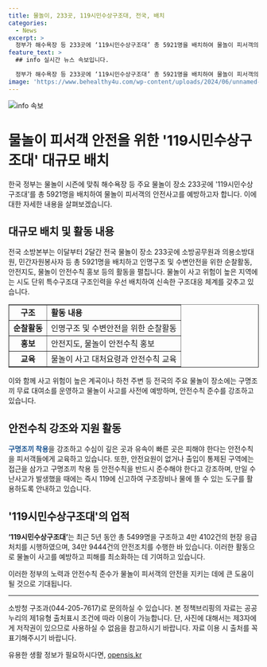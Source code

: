 ```yaml
---
title: 물놀이, 233곳, 119시민수상구조대, 전국, 배치
categories:
  - News
excerpt: >
  정부가 해수욕장 등 233곳에 ‘119시민수상구조대’ 총 5921명을 배치하여 물놀이 피서객의 안전을 강화한다. 이달부터 2달간 전국 물놀이 장소에는 5921명의 소방공무원, 의용소방대원, 민간자원봉사자가 순찰활동 및 안전수칙 홍보를 펼치며 인명구조에 나선다. 또한, 물놀이 사고 예방을 위해 구명조끼 무료 대여소를 운영하고, 안전수칙 교육을 실시하며, 특수구조대를 장착하여 빠른 대응을 강화한다. 사람들의 안전을 위한 정부의 노력이 물놀이 시즌에 두드러진다.
feature_text: >
  ## info 실시간 뉴스 속보입니다.

  정부가 해수욕장 등 233곳에 ‘119시민수상구조대’ 총 5921명을 배치하여 물놀이 피서객의 안전을 강화한다. 이달부터 2달간 전국 물놀이 장소에는 5921명의 소방공무원, 의용소방대원, 민간자원봉사자가 순찰활동 및 안전수칙 홍보를 펼치며 인명구조에 나선다. 또한, 물놀이 사고 예방을 위해 구명조끼 무료 대여소를 운영하고, 안전수칙 교육을 실시하며, 특수구조대를 장착하여 빠른 대응을 강화한다. 사람들의 안전을 위한 정부의 노력이 물놀이 시즌에 두드러진다.
image: 'https://www.behealthy4u.com/wp-content/uploads/2024/06/unnamed-file.png'
---
```


<p><img src="https://www.behealthy4u.com/wp-content/uploads/2024/06/unnamed-file.png" alt="info 속보" /></p>

<h1>물놀이 피서객 안전을 위한 '119시민수상구조대' 대규모 배치</h1>

<p data-ke-size="size16">한국 정부는 물놀이 시즌에 맞춰 해수욕장 등 주요 물놀이 장소 233곳에 '119시민수상구조대'를 총 5921명을 배치하여 물놀이 피서객의 안전사고를 예방하고자 합니다. 이에 대한 자세한 내용을 살펴보겠습니다.</p>

<h2>대규모 배치 및 활동 내용</h2>

<p>전국 소방본부는 이달부터 2달간 전국 물놀이 장소 233곳에 소방공무원과 의용소방대원, 민간자원봉사자 등 총 5921명을 배치하고 인명구조 및 수변안전을 위한 순찰활동, 안전지도, 물놀이 안전수칙 홍보 등의 활동을 펼칩니다. 물놀이 사고 위험이 높은 지역에는 시도 단위 특수구조대 구조인력을 우선 배치하여 신속한 구조대응 체계를 갖추고 있습니다.</p>

<table style="width: 100%;" border="1">
<tbody>
<tr>
<td style="text-align: center; height: 17px;"><b>구조</b></td>
<td><b>활동 내용</b></td>
</tr>
<tr>
<td style="text-align: center; height: 17px;"><b>순찰활동</b></td>
<td>인명구조 및 수변안전을 위한 순찰활동</td>
</tr>
<tr>
<td style="text-align: center; height: 17px;"><b>홍보</b></td>
<td>안전지도, 물놀이 안전수칙 홍보</td>
</tr>
<tr>
<td style="text-align: center; height: 17px;"><b>교육</b></td>
<td>물놀이 사고 대처요령과 안전수칙 교육</td>
</tr>
</tbody>
</table>

<p>이와 함께 사고 위험이 높은 계곡이나 하천 주변 등 전국의 주요 물놀이 장소에는 구명조끼 무료 대여소를 운영하고 물놀이 사고를 사전에 예방하며, 안전수칙 준수를 강조하고 있습니다.</p>

<h2>안전수칙 강조와 지원 활동</h2>

<p><b><span style="color: #1a5490;">구명조끼 착용</span></b>을 강조하고 수심이 깊은 곳과 유속이 빠른 곳은 피해야 한다는 안전수칙을 피서객들에게 교육하고 있습니다. 또한, 안전요원이 없거나 출입이 통제된 구역에는 접근을 삼가고 구명조끼 착용 등 안전수칙을 반드시 준수해야 한다고 강조하며, 만일 수난사고가 발생했을 때에는 즉시 119에 신고하여 구조장비나 물에 뜰 수 있는 도구를 활용하도록 안내하고 있습니다.</p>

<h2>'119시민수상구조대'의 업적</h2>

<p><b>‘119시민수상구조대’</b>는 최근 5년 동안 총 5499명을 구조하고 4만 4102건의 현장 응급처치를 시행하였으며, 34만 9444건의 안전조치를 수행한 바 있습니다. 이러한 활동으로 물놀이 사고를 예방하고 피해를 최소화하는 데 기여하고 있습니다.</p>

<p>이러한 정부의 노력과 안전수칙 준수가 물놀이 피서객의 안전을 지키는 데에 큰 도움이 될 것으로 기대됩니다.</p>

<hr>

<p data-ke-size="size16">소방청 구조과(044-205-7617)로 문의하실 수 있습니다. 본 정책브리핑의 자료는 공공누리의 제1유형 출처표시 조건에 따라 이용이 가능합니다. 단, 사진에 대해서는 제3자에게 저작권이 있으므로 사용하실 수 없음을 참고하시기 바랍니다. 자료 이용 시 출처를 꼭 표기해주시기 바랍니다.</p>
유용한 생활 정보가 필요하시다면, <a href="https://opensis.kr" rel="dofollow">opensis.kr</a>


